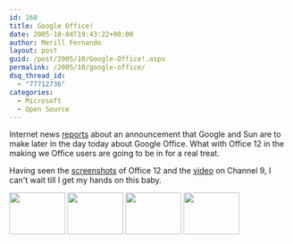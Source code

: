```yaml
---
id: 160
title: Google Office!
date: 2005-10-04T19:43:22+00:00
author: Merill Fernando
layout: post
guid: /post/2005/10/Google-Office!.aspx
permalink: /2005/10/google-office/
dsq_thread_id:
  - "77712736"
categories:
  - Microsoft
  - Open Source
---
```


<p>Internet news <a href="http://www.internetnews.com/dev-news/article.php/3553371">reports</a> 
about&nbsp;an announcement&nbsp;that Google and Sun are to make later in the day 
today about Google Office. What with Office 12 in the making we Office users are 
going to be in for a real treat.</p>
<p>Having seen the <a href="http://www.microsoft.com/presspass/features/2005/sep05/09-13OfficeUI.mspx">screenshots</a> 
of Office 12 and the <a href="http://channel9.msdn.com/showpost.aspx?postid=114720">video</a> on Channel 
9, I can't wait till I get my hands on this baby.</p>
<p><a href="http://www.microsoft.com/presspass/images/features/2005/09-13Office12-Word_lg.jpg"><img style="WIDTH: 100px; HEIGHT: 75px" alt="" hspace="0" src="http://www.merill.net/wp-content/uploads/contentbinary/09-13Office12-Word_thumb.jpg" border="0"></a>&nbsp;<a href="http://www.microsoft.com/presspass/images/features/2005/09-13Office12-Excel_lg.jpg"><img style="WIDTH: 100px; HEIGHT: 75px" alt="" hspace="0" src="http://www.merill.net/wp-content/uploads/contentbinary/09-13Office12-Excel_thumb.jpg" border="0"></a>&nbsp;<a href="http://www.microsoft.com/presspass/images/features/2005/09-13Office12-Access_lg.jpg"><img style="WIDTH: 100px; HEIGHT: 75px" alt="" hspace="0" src="http://www.merill.net/wp-content/uploads/contentbinary/09-13Office12-Access_thumb.jpg" border="0"></a>&nbsp;<a href="http://www.microsoft.com/presspass/images/features/2005/09-13Office12-PPT_lg.jpg"><img style="WIDTH: 100px; HEIGHT: 75px" alt="" hspace="0" src="http://www.merill.net/wp-content/uploads/contentbinary/09-13Office12-PPT_thumb.jpg" border="0"></a></p>